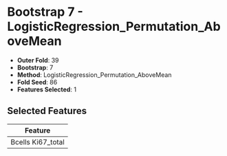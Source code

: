 # Bootstrap 7 - LogisticRegression_Permutation_AboveMean

- **Outer Fold**: 39
- **Bootstrap**: 7
- **Method**: LogisticRegression_Permutation_AboveMean
- **Fold Seed**: 86
- **Features Selected**: 1

## Selected Features

| Feature |
|---------|
| Bcells Ki67_total |
